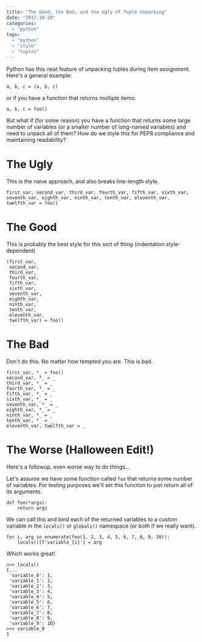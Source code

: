 ```yaml
---
title: "The Good, the Bad, and the Ugly of Tuple Unpacking"
date: "2017-10-28"
categories: 
  - "python"
tags: 
  - "python"
  - "style"
  - "tuples"
---
```


Python has this neat feature of unpacking tuples during item assignment. Here's a general example:

```
a, b, c = (a, b, c)
```

or if you have a function that returns multiple items:

```
a, b, c = foo()
```

But what if (for some reason) you have a function that returns some large number of variables (or a smaller number of long-named variables) and need to unpack all of them? How do we style this for PEP8 compliance and maintaining readability?

# The Ugly

This is the naive approach, and also breaks line-length style.

```
first_var, second_var, third_var, fourth_var, fifth_var, sixth_var, seventh_var, eighth_var, ninth_var, tenth_var, eleventh_var, twelfth_var = foo()
```

# The Good

This is probably the best style for this sort of thing (indentation style-dependent)

```
(first_var,
 second_var,
 third_var,
 fourth_var,
 fifth_var,
 sixth_var,
 seventh_var,
 eighth_var,
 ninth_var,
 tenth_var,
 eleventh_var,
 twelfth_var) = foo()
```

# The Bad

Don't do this. No matter how tempted you are. This is bad.

```
first_var, *_ = foo()
second_var, *_ = _
third_var, *_ = _
fourth_var, *_ = _
fifth_var, *_ = _
sixth_var, *_ = _
seventh_var, *_ = _
eighth_var, *_ = _
ninth_var, *_ = _
tenth_var, *_ = _
eleventh_var, twelfth_var = _
```

# The Worse (Halloween Edit!)

Here's a followup, even worse way to do things...

Let's assume we have some function called `foo` that returns some number of variables. For testing purposes we'll set this function to just return all of its arguments.

```
def foo(*args):
    return args 
```

We can call this and bind each of the returned variables to a custom variable in the `locals()` or `globals()` namespace (or both if we really want).

```
for i, arg in enumerate(foo(1, 2, 3, 4, 5, 6, 7, 8, 9, 10)):
    locals()[f'variable_{i}'] = arg                        
```

Which works great!

```
>>> locals()
{...
 'variable_0': 1,
 'variable_1': 2,
 'variable_2': 3,
 'variable_3': 4,
 'variable_4': 5,
 'variable_5': 6,
 'variable_6': 7,
 'variable_7': 8,
 'variable_8': 9,
 'variable_9': 10}
>>> variable_0
1
```
